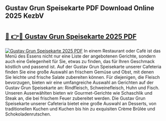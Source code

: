 ## Gustav Grun Speisekarte PDF Download Online 2025 KezbV

# <h2><a href="http://gcd3hbg.nevu.top/?p=Gustav+Grun+Speisekarte">🔗 👉🔴 Gustav Grun Speisekarte 2025 PDF</a></h2>

[![Gustav Grun Speisekarte 2025 PDF](https://i.imgur.com/dBaPXMq.png)](http://gcd3hbg.nevu.top/?p=Gustav+Grun+Speisekarte)
In einem Restaurant oder Café ist das Menü des Essens nicht nur eine Liste der angebotenen Gerichte, sondern auch eine Gelegenheit für Sie, etwas zu finden, das für Ihren Geschmack köstlich und passend ist. Auf der Gustav Grun Speisekarte unserer Cafeteria finden Sie eine große Auswahl an frischem Gemüse und Obst, mit denen Sie leichte und frische Salate zubereiten können. Für diejenigen, die Fleisch bevorzugen, bieten wir eine umfangreiche Auswahl an Gerichten auf der Gustav Grun Speisekarte an: Rindfleisch, Schweinefleisch, Huhn und Fisch. Unseren Auserwählten bieten wir Gourmet-Gerichte wie Schaschlik und Steak an, die bei frischem Feuer zubereitet werden. Die Gustav Grun Speisekarte unserer Cafeteria bietet eine große Auswahl an Desserts, von traditionellen Kuchen und Kuchen bis hin zu exquisiten Crème Brûlée und Schokoladenrutschen.
